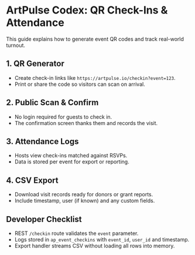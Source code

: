 # ArtPulse Codex: QR Check-Ins & Attendance

This guide explains how to generate event QR codes and track real-world turnout.

## 1. QR Generator
- Create check-in links like `https://artpulse.io/checkin?event=123`.
- Print or share the code so visitors can scan on arrival.

## 2. Public Scan & Confirm
- No login required for guests to check in.
- The confirmation screen thanks them and records the visit.

## 3. Attendance Logs
- Hosts view check-ins matched against RSVPs.
- Data is stored per event for export or reporting.

## 4. CSV Export
- Download visit records ready for donors or grant reports.
- Include timestamp, user (if known) and any custom fields.

## Developer Checklist
- REST `/checkin` route validates the `event` parameter.
- Logs stored in `ap_event_checkins` with `event_id`, `user_id` and timestamp.
- Export handler streams CSV without loading all rows into memory.

